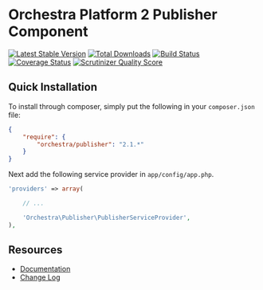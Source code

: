 Orchestra Platform 2 Publisher Component
==============

[![Latest Stable Version](https://poser.pugx.org/orchestra/publisher/v/stable.png)](https://packagist.org/packages/orchestra/publisher) 
[![Total Downloads](https://poser.pugx.org/orchestra/publisher/downloads.png)](https://packagist.org/packages/orchestra/publisher) 
[![Build Status](https://travis-ci.org/orchestral/publisher.svg?branch=2.1)](https://travis-ci.org/orchestral/publisher) 
[![Coverage Status](https://coveralls.io/repos/orchestral/publisher/badge.png?branch=2.1)](https://coveralls.io/r/orchestral/publisher?branch=2.1) 
[![Scrutinizer Quality Score](https://scrutinizer-ci.com/g/orchestral/publisher/badges/quality-score.png?b=2.1)](https://scrutinizer-ci.com/g/orchestral/publisher/) 

## Quick Installation

To install through composer, simply put the following in your `composer.json` file:

```json
{
	"require": {
		"orchestra/publisher": "2.1.*"
	}
}
```

Next add the following service provider in `app/config/app.php`.

```php
'providers' => array(

	// ...

	'Orchestra\Publisher\PublisherServiceProvider',
),
```

## Resources

* [Documentation](http://orchestraplatform.com/docs/latest/components/publisher)
* [Change Log](http://orchestraplatform.com/docs/latest/components/publisher/changes#v2-1)
